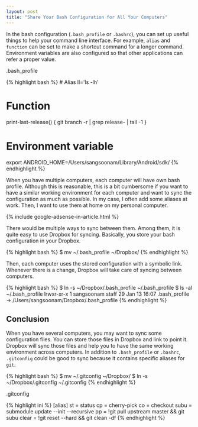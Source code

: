 ```yaml
---
layout: post
title: "Share Your Bash Configuration for All Your Computers"
---
```


In the bash configuration (`.bash_profile` or `.bashrc`), you can set up useful things to help your command line interface. For example, `alias` and `function` can be set to make a shortcut command for a longer command. Environment variables are also configured so that other applications can refer a proper value.

<p class="code-label">.bash_profile</p>
{% highlight bash %}
# Alias
ll='ls -lh'

# Function
print-last-release() {
  git branch -r | grep release- | tail -1
}

# Environment variable
export ANDROID_HOME=/Users/sangsoonam/Library/Android/sdk/
{% endhighlight %}

When you have multiple computers, each computer will have own bash profile. Although this is reasonable, this is a bit cumbersome if you want to have a similar working environment for each computer and want to sync the configuration as much as possible. In my case, I often add some aliases at work. Then, I want to use them at home on my personal computer.

{% include google-adsense-in-article.html %}

There would be multiple ways to sync between them. Among them, it is quite easy to use Dropbox for syncing. Basically, you store your bash configuration in your Dropbox.

{% highlight bash %}
$ mv ~/.bash_profile ~/Dropbox/
{% endhighlight %}

Then, each computer uses the stored configuration with a symbolic link. Whenever there is a change, Dropbox will take care of syncing between computers.

{% highlight bash %}
$ ln -s ~/Dropbox/.bash_profile ~/.bash_profile
$ ls -al ~/.bash_profile
lrwxr-xr-x  1 sangsoonam  staff  29 Jan 13 16:07 .bash_profile -> /Users/sangsoonam/Dropbox/.bash_profile
{% endhighlight %}

## Conclusion
When you have several computers, you may want to sync some configuration files. You can store those files in Dropbox and link to point it. Dropbox will sync those files and help you to have the same working environment across computers. In addition to `.bash_profile` or `.bashrc`, `.gitconfig` could be good to sync because it contains specific aliases for `git`.

{% highlight bash %}
$ mv ~/.gitconfig ~/Dropbox/
$ ln -s ~/Dropbox/.gitconfig ~/.gitconfig
{% endhighlight %}

<p class="code-label">.gitconfig</p>
{% highlight ini %}
[alias]
  st = status
  cp = cherry-pick
  co = checkout
  subu = submodule update --init --recursive
  pp = !git pull upstream master && git subu
  clear = !git reset --hard && git clean -df
{% endhighlight %}
